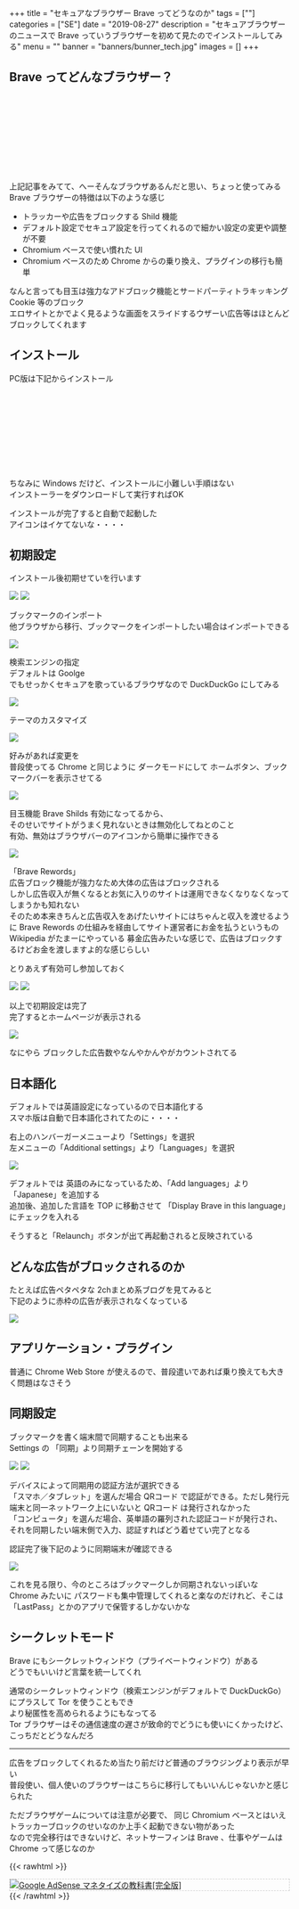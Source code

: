 +++
title = "セキュアなブラウザー Brave ってどうなのか"
tags = [""]
categories = ["SE"]
date = "2019-08-27"
description = "セキュアブラウザーのニュースで Brave っていうブラウザーを初めて見たのでインストールしてみる"
menu = ""
banner = "banners/bunner_tech.jpg"
images = []
+++

<!--more-->

## Brave ってどんなブラウザー？  
<div class="iframely-embed"><div class="iframely-responsive" style="height: 140px; padding-bottom: 0;"><a href="https://www.lifehacker.jp/2019/08/the-best-privacy-and-security-focused-web-browsers.html" data-iframely-url="//cdn.iframe.ly/KS7sITV?iframe=card-small"></a></div></div><script async src="//cdn.iframe.ly/embed.js" charset="utf-8"></script>  

上記記事をみてて、へーそんなブラウザあるんだと思い、ちょっと使ってみる  
Brave ブラウザーの特徴は以下のような感じ  

* トラッカーや広告をブロックする Shild 機能  
* デフォルト設定でセキュア設定を行ってくれるので細かい設定の変更や調整が不要  
* Chromium ベースで使い慣れた UI
* Chromium ベースのため Chrome からの乗り換え、プラグインの移行も簡単  

なんと言っても目玉は強力なアドブロック機能とサードパーティトラキッキング Cookie 等のブロック  
エロサイトとかでよく見るような画面をスライドするウザーい広告等はほとんどブロックしてくれます  

## インストール
PC版は下記からインストール  

<div class="iframely-embed"><div class="iframely-responsive" style="height: 140px; padding-bottom: 0;"><a href="https://brave.com/ja/" data-iframely-url="//cdn.iframe.ly/XCo4myd?iframe=card-small"></a></div></div><script async src="//cdn.iframe.ly/embed.js" charset="utf-8"></script>  

ちなみに Windows だけど、インストールに小難しい手順はない  
インストーラーをダウンロードして実行すればOK  

インストールが完了すると自動で起動した  
アイコンはイケてないな・・・・  

## 初期設定
インストール後初期せていを行います  

<img src="/images/2019/se-brave/brave-01.png" />  
<img src="/images/2019/se-brave/brave-02.png" />  

ブックマークのインポート  
他ブラウザから移行、ブックマークをインポートしたい場合はインポートできる  

<img src="/images/2019/se-brave/brave-03.png" />  

検索エンジンの指定  
デフォルトは Goolge  
でもせっかくセキュアを歌っているブラウザなので DuckDuckGo にしてみる  

<img src="/images/2019/se-brave/brave-04.png" />  

テーマのカスタマイズ  

<img src="/images/2019/se-brave/brave-05.png" />  

好みがあれば変更を  
普段使ってる Chrome と同じように ダークモードにして ホームボタン、ブックマークバーを表示させてる  

<img src="/images/2019/se-brave/brave-06.png" />  

目玉機能 Brave Shilds 有効になってるから、  
そのせいでサイトがうまく見れないときは無効化してねとのこと  
有効、無効はブラウザバーのアイコンから簡単に操作できる  

<img src="/images/2019/se-brave/brave-07.png" />  

「Brave Rewords」  
広告ブロック機能が強力なため大体の広告はブロックされる  
しかし広告収入が無くなるとお気に入りのサイトは運用できなくなりなくなってしまうかも知れない  
そのため本来きちんと広告収入をあげたいサイトにはちゃんと収入を渡せるように Brave Rewords の仕組みを経由してサイト運営者にお金を払うというもの  
Wikipedia がたまーにやっている 募金広告みたいな感じで、広告はブロックするけどお金を渡しますよ的な感じらしい  

とりあえず有効可し参加しておく  

<img src="/images/2019/se-brave/brave-08.png" />  
<img src="/images/2019/se-brave/brave-09.png" />  

以上で初期設定は完了  
完了するとホームページが表示される  

<img src="/images/2019/se-brave/brave-10.png" />  

なにやら ブロックした広告数やなんやかんやがカウントされてる  

## 日本語化  
デフォルトでは英語設定になっているので日本語化する  
スマホ版は自動で日本語化されてたのに・・・・  

右上のハンバーガーメニューより「Settings」を選択  
左メニューの「Additional settings」より「Languages」を選択  

<img src="/images/2019/se-brave/brave-11.png" />  

デフォルトでは 英語のみになっているため、「Add languages」より「Japanese」を追加する  
追加後、追加した言語を TOP に移動させて 「Display Brave in this language」にチェックを入れる  

そうすると「Relaunch」ボタンが出て再起動されると反映されている  

## どんな広告がブロックされるのか  
たとえば広告ペタペタな 2chまとめ系ブログを見てみると  
下記のように赤枠の広告が表示されなくなっている  

<img src="/images/2019/se-brave/brave-12.png" />  

## アプリケーション・プラグイン  
普通に Chrome Web Store が使えるので、普段遣いであれば乗り換えても大きく問題はなさそう  

## 同期設定
ブックマークを書く端末間で同期することも出来る  
Settings の 「同期」より同期チェーンを開始する  

<img src="/images/2019/se-brave/brave-14.png" />  
<img src="/images/2019/se-brave/brave-15.png" />  

デバイスによって同期用の認証方法が選択できる  
「スマホ／タブレット」を選んだ場合 QRコード で認証ができる。ただし発行元端末と同一ネットワーク上にいないと QRコード は発行されなかった  
「コンピュータ」を選んだ場合、英単語の羅列された認証コードが発行され、それを同期したい端末側で入力、認証すればどう着せてい完了となる  

認証完了後下記のように同期端末が確認できる  

<img src="/images/2019/se-brave/brave-16.png" />  

これを見る限り、今のところはブックマークしか同期されないっぽいな  
Chrome みたいに パスワードも集中管理してくれると楽なのだけれど、そこは「LastPass」とかのアプリで保管するしかないかな  

## シークレットモード
Brave にもシークレットウィンドウ（プライベートウィンドウ）がある  
どうでもいいけど言葉を統一してくれ  

通常のシークレットウィンドウ（検索エンジンがデフォルトで DuckDuckGo）にプラスして Tor を使うこともでき  
より秘匿性を高められるようにもなってる  
Tor ブラウザーはその通信速度の遅さが致命的でどうにも使いにくかったけど、こっちだとどうなんだろ  


---

広告をブロックしてくれるため当たり前だけど普通のブラウジングより表示が早い  
普段使い、個人使いのブラウザーはこちらに移行してもいいんじゃないかと感じられた  

ただブラウザゲームについては注意が必要で、
同じ Chromium ベースとはいえトラッカーブロックのせいなのか上手く起動できない物があった  
なので完全移行はできないけど、ネットサーフィンは Brave 、仕事やゲームは Chrome って感じなのか  

{{< rawhtml >}}
<div style="border: dashed 1px #ccc;">
<a href="http://www.amazon.co.jp/exec/obidos/ASIN/4534056443/sinokyoufu-22/ref=nosim/" name="amazletlink" target="_blank"><img src="https://images-fe.ssl-images-amazon.com/images/I/41Do-5YqjQL._SL160_.jpg" alt="Google AdSense マネタイズの教科書[完全版]" style="border: none;" /></a>
</div>
{{< /rawhtml >}}
